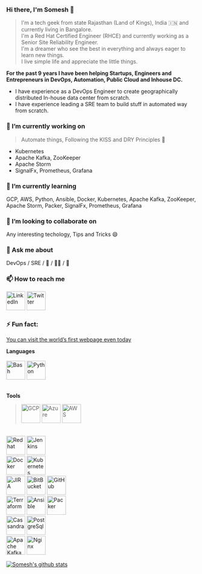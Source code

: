### Hi there, I'm Somesh 👋

> I'm a tech geek from state Rajasthan (Land of Kings), India :india: and currently living in Bangalore.<br/>
> I'm a Red Hat Certified Engineer (RHCE) and currently working as a Senior Site Reliability Engineer.<br/>
> I'm a dreamer who see the best in everything and always eager to learn new things.<br/>
> I live simple life and appreciate the little things.<br/>

**For the past 9 years I have been helping Startups, Engineers and Entrepreneurs in DevOps, Automation, Public Cloud and Inhouse DC.<br/>**
* I have experience as a DevOps Engineer to create geographically distributed In-house data center from scratch.<br/>
* I have experience leading a SRE team to build stuff in automated way from scratch.<br/>


### 🔭 I’m currently working on
> Automate things, Following the KISS and DRY Principles :metal:
* Kubernetes
* Apache Kafka, ZooKeeper
* Apache Storm
* SignalFx, Prometheus, Grafana

### 🌱 I’m currently learning
GCP, AWS, Python, Ansible, Docker, Kubernetes, Apache Kafka, ZooKeeper, Apache Storm, Packer, SignalFx, Prometheus, Grafana

### 👯 I’m looking to collaborate on
Any interesting techology, Tips and Tricks :smile:

### 💬 Ask me about
DevOps / SRE / :running_shirt_with_sash: / :running_man: / :badminton:

### 📫 How to reach me
[<img title="LinkedIn" width="50px" src="https://cdn.jsdelivr.net/npm/simple-icons@3.1.0/icons/linkedin.svg" />](https://www.linkedin.com/in/someshprajapati/)
[<img title="Twitter" width="50px" src="https://cdn.jsdelivr.net/npm/simple-icons@3.1.0/icons/twitter.svg" />](https://twitter.com/PrajapatSomesh)

### ⚡ Fun fact:
[You can visit the world’s first webpage even today](http://info.cern.ch/hypertext/WWW/TheProject.html)


**Languages**<br/><br/>
<img title="Bash" width="50px" src="https://cdn.jsdelivr.net/npm/simple-icons@3.1.0/icons/gnubash.svg" />
<img title="Python" width="50px" src="https://cdn.jsdelivr.net/npm/simple-icons@3.1.0/icons/python.svg" />
<br/>

<br/>**Tools**<br/>
> <img title="GCP" width="50px" src="https://cdn.jsdelivr.net/npm/simple-icons@5.10.0/icons/googlecloud.svg" />
> <img title="Azure" width="50px" src="https://cdn.jsdelivr.net/npm/simple-icons@5.10.0/icons/microsoftazure.svg" />
> <img title="AWS" width="50px" src="https://cdn.jsdelivr.net/npm/simple-icons@5.10.0/icons/amazonaws.svg" />
<br/>
<img title="Redhat" width="50px" src="https://cdn.jsdelivr.net/npm/simple-icons@5.10.0/icons/redhat.svg" />
<img title="Jenkins" width="50px" src="https://cdn.jsdelivr.net/npm/simple-icons@5.10.0/icons/jenkins.svg" />
<br/>
<img title="Docker" width="50px" src="https://cdn.jsdelivr.net/npm/simple-icons@5.10.0/icons/docker.svg" />
<img title="Kubernetes" width="50px" src="https://cdn.jsdelivr.net/npm/simple-icons@5.10.0/icons/kubernetes.svg" />
<br/>
<img title="JIRA" width="50px" src="https://cdn.jsdelivr.net/npm/simple-icons@5.10.0/icons/jira.svg" />
<img title="BitBucket" width="50px" src="https://cdn.jsdelivr.net/npm/simple-icons@5.10.0/icons/bitbucket.svg" />
<img title="GitHub" width="50px" src="https://cdn.jsdelivr.net/npm/simple-icons@5.10.0/icons/github.svg" />
<br/>
<img title="Terraform" width="50px" src="https://cdn.jsdelivr.net/npm/simple-icons@5.10.0/icons/terraform.svg" />
<img title="Ansible" width="50px" src="https://cdn.jsdelivr.net/npm/simple-icons@5.10.0/icons/ansible.svg" />
<img title="Packer" width="50px" src="https://cdn.jsdelivr.net/npm/simple-icons@5.10.0/icons/packer.svg" />
<br/>
<img title="Cassandra" width="50px" src="https://cdn.jsdelivr.net/npm/simple-icons@5.10.0/icons/apachecassandra.svg" />
<img title="PostgreSql" width="50px" src="https://cdn.jsdelivr.net/npm/simple-icons@5.10.0/icons/postgresql.svg" />
<br/>
<img title="Apache Kafka" width="50px" src="https://cdn.jsdelivr.net/npm/simple-icons@5.10.0/icons/apachekafka.svg" />
<img title="Nginx" width="50px" src="https://cdn.jsdelivr.net/npm/simple-icons@5.10.0/icons/nginx.svg" />


[![Somesh's github stats](https://github-readme-stats.vercel.app/api?username=someshprajapati&show_icons=true&hide_rank=true)](https://github.com/anuraghazra/github-readme-stats)

<!--
**someshprajapati/someshprajapati** is a ✨ _special_ ✨ repository because its `README.md` (this file) appears on your GitHub profile.

Here are some ideas to get you started:

- 🔭 I’m currently working on ...
- 🌱 I’m currently learning ...
- 👯 I’m looking to collaborate on ...
- 🤔 I’m looking for help with ...
- 💬 Ask me about ...
- 📫 How to reach me: ...
- 😄 Pronouns: ...
- ⚡ Fun fact: ...
-->
